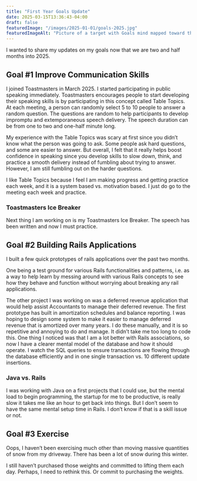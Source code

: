 ```yaml
---
title: "First Year Goals Update"
date: 2025-03-15T13:36:43-04:00
draft: false
featuredImage: "/images/2025-01-01/goals-2025.jpg"
featuredImageAlt: "Picture of a target with Goals mind mapped toward the target"
---
```

I wanted to share my updates on my goals now that we are two and half months into 2025.

## Goal #1 Improve Communication Skills 

I joined Toastmasters in March 2025. I started participating in public speaking immediately. Toastmasters encourages people to start developing their speaking skills is by participating in this concept called Table Topics. At each meeting, a person can randomly select 5 to 10 people to answer a random question. The questions are random to help participants to develop impromptu and extemporaneous speech delivery. The speech duration can be from one to two and one-half minute long.  

My experience with the Table Topics was scary at first since you didn’t know what the person was going to ask. Some people ask hard questions, and some are easier to answer. But overall, I felt that it really helps boost confidence in speaking since you develop skills to slow down, think, and practice a smooth delivery instead of fumbling about trying to answer. However, I am still fumbling out on the harder questions.  

I like Table Topics because I feel I am making progress and getting practice each week, and it is a system based vs. motivation based. I just do go to the meeting each week and practice.

### Toastmasters Ice Breaker 

Next thing I am working on is my Toastmasters Ice Breaker. The speech has been written and now I must practice.

## Goal #2 Building Rails Applications 

I built a few quick prototypes of rails applications over the past two months.  

One being a test ground for various Rails functionalities and patterns, i.e. as a way to help learn by messing around with various Rails concepts to see how they behave and function without worrying about breaking any rail applications. 

The other project I was working on was a deferred revenue application that would help assist Accountants to manage their deferred revenue. The first prototype has built in amortization schedules and balance reporting. I was hoping to design some system to make it easier to manage deferred revenue that is amortized over many years. I do these manually, and it is so repetitive and annoying to do and manage. It didn’t take me too long to code this. One thing I noticed was that I am a lot better with Rails associations, so now I have a clearer mental model of the database and how it should operate. I watch the SQL queries to ensure transactions are flowing through the database efficiently and in one single transaction vs. 10 different update insertions.

### Java vs. Rails 

I was working with Java on a first projects that I could use, but the mental load to begin programming, the startup for me to be productive, is really slow it takes me like an hour to get back into things. But I don’t seem to have the same mental setup time in Rails. I don’t know if that is a skill issue or not.

## Goal #3 Exercise  

Oops, I haven’t been exercising much other than moving massive quantities of snow from my driveway. There has been a lot of snow during this winter.  

I still haven’t purchased those weights and committed to lifting them each day. Perhaps, I need to rethink this. Or commit to purchasing the weights.
